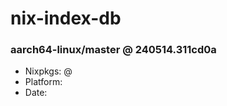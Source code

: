 # nix-index-db
### aarch64-linux/master @ 240514.311cd0a
- Nixpkgs: @[](https://github.com/NixOS/nixpkgs/commit/311cd0a3d88abaafdd5b5218efd6affea48fba7e)
- Platform: 
- Date: 

